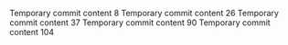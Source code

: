 Temporary commit content 8
Temporary commit content 26
Temporary commit content 37
Temporary commit content 90
Temporary commit content 104
